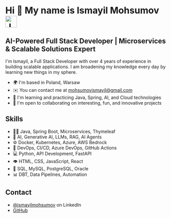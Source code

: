 Hi 👋 My name is Ismayil Mohsumov <img src="https://raw.githubusercontent.com/danielcranney/readme-generator/main/public/icons/skills/java-colored.svg" width="36" height="36" alt="Java" />
============================

## AI-Powered Full Stack Developer | Microservices & Scalable Solutions Expert
I'm Ismayil, a Full Stack Developer with over 4 years of experience in building scalable applications. I am broadening my knowledge every day by learning new things in my sphere.

* 🌍  I'm based in Poland, Warsaw
* ✉️  You can contact me at [mohsumovismayil@gmail.com](mailto:mohsumovismayil@gmail.com)
* 🧠  I'm learning and practicing Java, Spring, AI, and Cloud technologies
* 🤝  I'm open to collaborating on interesting, fun, and innovative projects

## Skills
- 👨‍💻 Java, Spring Boot, Microservices, Thymeleaf
- 🧠 AI, Generative AI, LLMs, RAG, AI Agents
- ⚙️ Docker, Kubernetes, Azure, AWS Bedrock
- 🔧 DevOps, CI/CD, Azure DevOps, GitHub Actions
- 💻 Python, API Development, FastAPI
- 👁️ HTML, CSS, JavaScript, React
- 💽 SQL, MySQL, PostgreSQL, Oracle
- 📊 DBT, Data Pipelines, Automation

## Contact
- [@ismayilmohsumov](https://www.linkedin.com/in/ismayil-mohsumov/) on LinkedIn
- [GitHub](https://github.com/IsmayilMohsumov)
